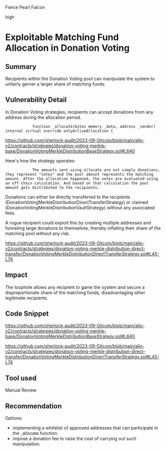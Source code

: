 Fierce Pearl Falcon

high

# Exploitable Matching Fund Allocation in Donation Voting
## Summary

Recipients within the Donation Voting pool can manipulate the system to unfairly garner a larger share of matching funds.

## Vulnerability Detail

In Donation Voting strategies, recipients can accept donations from any address during the allocation period.

                function _allocate(bytes memory _data, address _sender) internal virtual override onlyActiveAllocation { 

https://github.com/sherlock-audit/2023-09-Gitcoin/blob/main/allo-v2/contracts/strategies/donation-voting-merkle-base/DonationVotingMerkleDistributionBaseStrategy.sol#L640

Here's how the strategy operates:

                The amounts sent using allocate are not simply donations, they represent "votes" and the pool amount represents the matching amount. After the allocation happened, the votes are evaluated using an off chain calculation. And based on that calculation the pool amount gets distributed to the recipients.

Donations can either be directly transferred to the recipients  (DonationVotingMerkleDistributionDirectTransferStrategy) or claimed  (DonationVotingMerkleDistributionVaultStrategy) without any associated fees.

A rogue recipient could exploit this by creating multiple addresses and funneling large donations to themselves, thereby inflating their share of the matching pool without any risk.

https://github.com/sherlock-audit/2023-09-Gitcoin/blob/main/allo-v2/contracts/strategies/donation-voting-merkle-distribution-direct-transfer/DonationVotingMerkleDistributionDirectTransferStrategy.sol#L45-L74
                
## Impact

The loophole allows any recipient to game the system and secure a disproportionate share of the matching funds, disadvantaging other legitimate recipients.

## Code Snippet

https://github.com/sherlock-audit/2023-09-Gitcoin/blob/main/allo-v2/contracts/strategies/donation-voting-merkle-base/DonationVotingMerkleDistributionBaseStrategy.sol#L640

https://github.com/sherlock-audit/2023-09-Gitcoin/blob/main/allo-v2/contracts/strategies/donation-voting-merkle-distribution-direct-transfer/DonationVotingMerkleDistributionDirectTransferStrategy.sol#L45-L74

## Tool used

Manual Review

## Recommendation

Options:

- implementing a whitelist of approved addresses that can participate in the _allocate function.
- impose a donation fee to raise the cost of carrying out such manipulation.